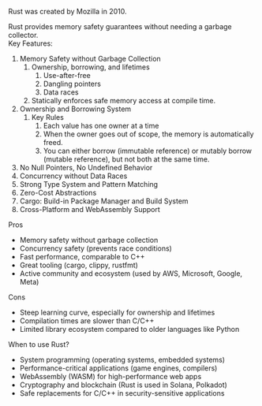 Rust was created by Mozilla in 2010.  

Rust provides memory safety guarantees without needing a garbage collector.  
Key Features: 
1. Memory Safety without Garbage Collection
	1. Ownership, borrowing, and lifetimes
		1. Use-after-free
		2. Dangling pointers
		3. Data races
	2. Statically enforces safe memory access at compile time.  
2. Ownership and Borrowing System
	1. Key Rules
		1. Each value has one owner at a time
		2. When the owner goes out of scope, the memory is automatically freed.  
		3. You can either borrow (immutable reference) or mutably borrow (mutable reference), but not both at the same time.  
3. No Null Pointers, No Undefined Behavior
4. Concurrency without Data Races
5. Strong Type System and Pattern Matching
6. Zero-Cost Abstractions
7. Cargo: Build-in Package Manager and Build System
8. Cross-Platform and WebAssembly Support

Pros
- Memory safety without garbage collection
- Concurrency safety (prevents race conditions)
- Fast performance, comparable to C++
- Great tooling (cargo, clippy, rustfmt)
- Active community and ecosystem (used by AWS, Microsoft, Google, Meta)

Cons
- Steep learning curve, especially for ownership and lifetimes
- Compilation times are slower than C/C++
- Limited library ecosystem compared to older languages like Python

When to use Rust?  
- System programming (operating systems, embedded systems)
- Performance-critical applications (game engines, compilers)
- WebAssembly (WASM) for high-performance web apps
- Cryptography and blockchain (Rust is used in Solana, Polkadot)
- Safe replacements for C/C++ in security-sensitive applications

